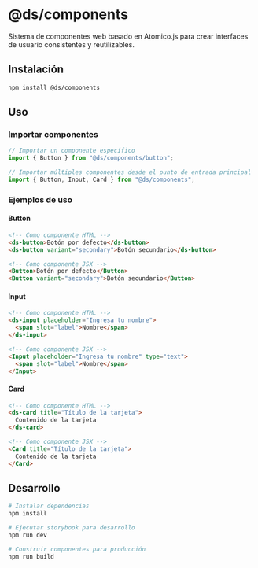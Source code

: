 # @ds/components

Sistema de componentes web basado en Atomico.js para crear interfaces de usuario consistentes y reutilizables.

## Instalación

```bash
npm install @ds/components
```

## Uso

### Importar componentes

```javascript
// Importar un componente específico
import { Button } from "@ds/components/button";

// Importar múltiples componentes desde el punto de entrada principal
import { Button, Input, Card } from "@ds/components";
```

### Ejemplos de uso

#### Button

```html
<!-- Como componente HTML -->
<ds-button>Botón por defecto</ds-button>
<ds-button variant="secondary">Botón secundario</ds-button>

<!-- Como componente JSX -->
<Button>Botón por defecto</Button>
<Button variant="secondary">Botón secundario</Button>
```

#### Input

```html
<!-- Como componente HTML -->
<ds-input placeholder="Ingresa tu nombre">
  <span slot="label">Nombre</span>
</ds-input>

<!-- Como componente JSX -->
<Input placeholder="Ingresa tu nombre" type="text">
  <span slot="label">Nombre</span>
</Input>
```

#### Card

```html
<!-- Como componente HTML -->
<ds-card title="Título de la tarjeta">
  Contenido de la tarjeta
</ds-card>

<!-- Como componente JSX -->
<Card title="Título de la tarjeta">
  Contenido de la tarjeta
</Card>
```

## Desarrollo

```bash
# Instalar dependencias
npm install

# Ejecutar storybook para desarrollo
npm run dev

# Construir componentes para producción
npm run build
``` 